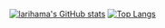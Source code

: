 [![larihama's GitHub stats](https://github-readme-stats.vercel.app/api?username=larihama&show_icons=true&theme=transparent&hide_border=true&text_color=FF00DC&title_color=B200FF&icon_color=FF00DC)](https://github.com/anuraghazra/github-readme-stats) [![Top Langs](https://github-readme-stats.vercel.app/api/top-langs/?username=larihama&theme=transparent&hide_border=true&layout=compact&text_color=FF00DC&title_color=B200FF&icon_color=FF00DC)](https://github.com/anuraghazra/github-readme-stats)

<!---
- 👋 Hi, I’m @larihama
- 👀 I’m interested in anything electronic really, esports, edm, electronics
- 🌱 I’m currently learning software engineering in college
- 💞️ I’m looking to collaborate on various projects
- 📫 How to reach me: pleats_murk_0b@icloud.com
- 😄 Pronouns: he/him/any I don't mind
- ⚡ Fun fact: I lost a big chunk of my thigh in 2013

larihama/larihama is a ✨ special ✨ repository because its `README.md` (this file) appears on your GitHub profile.
You can click the Preview link to take a look at your changes.
--->
